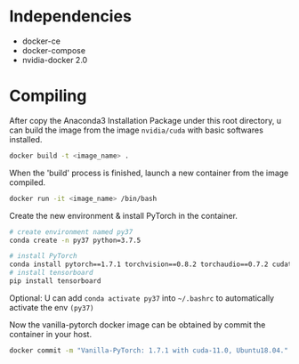 # Independencies

* docker-ce
* docker-compose
* nvidia-docker 2.0

# Compiling
After copy the Anaconda3 Installation Package under this root directory, u can build the image from the image `nvidia/cuda` with basic softwares installed.
```bash
docker build -t <image_name> .
```

When the 'build' process is finished, launch a new container from the image compiled.
```bash
docker run -it <image_name> /bin/bash
```

Create the new environment & install PyTorch in the container.
```bash
# create environment named py37
conda create -n py37 python=3.7.5

# install PyTorch
conda install pytorch==1.7.1 torchvision==0.8.2 torchaudio==0.7.2 cudatoolkit=11.0 -c pytorch
# install tensorboard
pip install tensorboard
```

Optional: U can add `conda activate py37` into `~/.bashrc` to automatically activate the env `(py37)`

Now the vanilla-pytorch docker image can be obtained by commit the container in your host.
```bash
docker commit -m "Vanilla-PyTorch: 1.7.1 with cuda-11.0, Ubuntu18.04." <container_id> <final_image_name>
```
